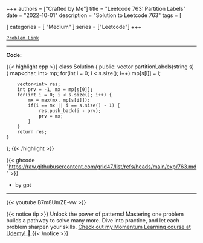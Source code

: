 
+++
authors = ["Crafted by Me"]
title = "Leetcode 763: Partition Labels"
date = "2022-10-01"
description = "Solution to Leetcode 763"
tags = [
    
]
categories = [
    "Medium"
]
series = ["Leetcode"]
+++



[`Problem Link`](https://leetcode.com/problems/partition-labels/description/)

---

**Code:**

{{< highlight cpp >}}
class Solution {
public:
    vector<int> partitionLabels(string s) {
        map<char, int> mp;
        for(int i = 0; i < s.size(); i++)
            mp[s[i]] = i;
        
        vector<int> res;
        int prv = -1, mx = mp[s[0]];
        for(int i = 0; i < s.size(); i++) {
            mx = max(mx, mp[s[i]]);
            if(i == mx || i == s.size() - 1) {
                res.push_back(i - prv);
                prv = mx;
            }
        }
        return res;
    }
};
{{< /highlight >}}


{{< ghcode "https://raw.githubusercontent.com/grid47/list/refs/heads/main/exp/763.md" >}}
- by gpt
        
---
{{< youtube B7m8UmZE-vw >}}

{{< notice tip >}}
Unlock the power of patterns! Mastering one problem builds a pathway to solve many more. Dive into practice, and let each problem sharpen your skills. [Check out my Momentum Learning course at Udemy! 🚀 ](https://www.udemy.com/course/algorithms-and-data-structures-in-cpp/)
{{< /notice >}}

